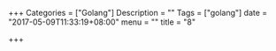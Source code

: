 +++
Categories = ["Golang"]
Description = ""
Tags = ["golang"]
date = "2017-05-09T11:33:19+08:00"
menu = ""
title = "8"

+++

